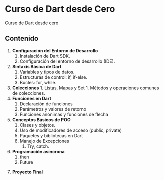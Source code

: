 # Curso de Dart desde Cero

Curso de Dart desde cero

## Contenido

1. **Configuración del Entorno de Desarrollo**
      1. Instalación de Dart SDK.
      2. Configuración del entorno de desarrollo (IDE).
2. **Sintaxis Básica de Dart**
      1. Variables y tipos de datos.
      2. Estructuras de control: if, if-else.
      3. Bucles: for, while.
3. **Colecciones**
       1. Listas, Mapas y Set
          1. Métodos y operaciones comunes de colecciones.
4. **Funciones en Dart**
      1. Declaración de funciones
      2. Parámetros y valores de retorno
      3. Funciones anónimas y funciones de flecha
5. **Conceptos Básicos de POO**
      1. Clases y objetos.
      <!-- 2. Herencia -->
      <!-- 3. Polimorfismo -->
      4. Uso de modificadores de acceso (public, private)
      5. Paquetes y bibliotecas en Dart
      6. Manejo de Excepciones
         1. Try, catch.
6. **Programación asíncrona**
      1. then
      2. Future
<!-- 7. **Acceso a Datos Remotos**
      1. Uso de APIs REST con Dart.
1. **Introducción a Flutter**
      1. ¿Qué es Flutter?
      2. Ventajas de Flutter
      3. Estructura de un proyecto Flutter
2. **Widgets en Flutter**
      1. Concepto de widget
      2. Tipos de widgets (StatelessWidget, StatefulWidget)
      3. Creación y personalización de widgets
3.  **Navegación y rutas en Flutter**
      1. Navegación entre pantallas
      2. Paso de datos entre pantallas
4.  **Gestión de estado en Flutter**
       1. Manejo del estado local
       2. Manejo del estado global (Provider, Bloc)
5.  **Acceso a servicios y APIs**
       1. Consumo de APIs REST en Flutter
       2. Uso de paquetes y dependencias externas
6.  **Persistencia de datos**
       1. Almacenamiento local en Flutter
       2. Uso de bases de datos (SQLite, Firebase) -->
7.  **Proyecto Final**
<!-- 15. **Despliegue de la aplicación** -->

<!-- TODO: revisar para consulta https://github.com/alxgcrz/_learning_dart_ -->
